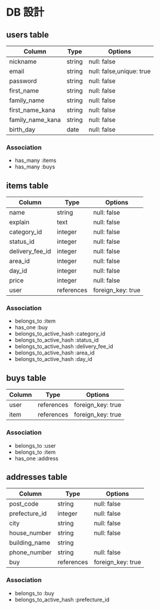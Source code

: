 # DB 設計

## users table

| Column             | Type                | Options                 |
|--------------------|---------------------|-------------------------|
| nickname           | string              | null: false             |
| email              | string              | null: false,unique: true|
| password           | string              | null: false             |
| first_name         | string              | null: false             |
| family_name        | string              | null: false             |
| first_name_kana    | string              | null: false             |
| family_name_kana   | string              | null: false             |
| birth_day          | date                | null: false             |

### Association
* has_many :items
* has_many :buys


## items table

| Column          | Type                | Options                 |
|-----------------|---------------------|-------------------------|
| name            | string              | null: false             |
| explain         | text                | null: false             |
| category_id     | integer             | null: false             |
| status_id       | integer             | null: false             |
| delivery_fee_id | integer             | null: false             |
| area_id         | integer             | null: false             |
| day_id          | integer             | null: false             |
| price           | integer             | null: false             |
| user            | references          | foreign_key: true       |

### Association
* belongs_to :item
* has_one :buy
* belongs_to_active_hash :category_id
* belongs_to_active_hash :status_id
* belongs_to_active_hash :delivery_fee_id
* belongs_to_active_hash :area_id
* belongs_to_active_hash :day_id



## buys table

| Column          | Type                | Options                 |
|-----------------|---------------------|-------------------------|
| user            | references          | foreign_key: true       |
| item            | references          | foreign_key: true       |

### Association
* belongs_to :user
* belongs_to :item
* has_one :address


## addresses table

| Column         | Type                | Options                 |
|----------------|---------------------|-------------------------|
| post_code      | string              | null: false             |
| prefecture_id  | integer             | null: false             |
| city           | string              | null: false             |
| house_number   | string              | null: false             |
| building_name  | string              |                         |
| phone_number   | string              | null: false             |
| buy            | references          | foreign_key: true       |

### Association
* belongs_to :buy
* belongs_to_active_hash :prefecture_id